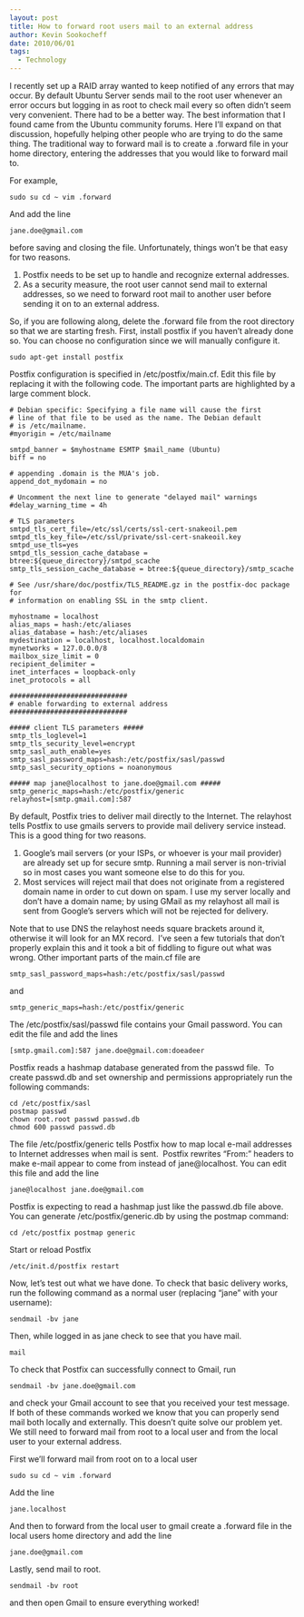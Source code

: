 ```yaml
---
layout: post
title: How to forward root users mail to an external address
author: Kevin Sookocheff
date: 2010/06/01
tags:
  - Technology
---
```


I recently set up a RAID array wanted to keep notified of any errors that may occur. By default Ubuntu Server sends mail to the root user whenever an error occurs but logging in as root to check mail every so often didn’t seem very convenient. There had to be a better way. The best information that I found came from the Ubuntu community forums. Here I’ll expand on that discussion, hopefully helping other people who are trying to do the same thing. The traditional way to forward mail is to create a .forward file in your home directory, entering the addresses that you would like to forward mail to.

For example,

    sudo su cd ~ vim .forward

And add the line

    jane.doe@gmail.com

before saving and closing the file. Unfortunately, things won’t be that easy for two reasons.

1.  Postfix needs to be set up to handle and recognize external addresses.
2.  As a security measure, the root user cannot send mail to external addresses, so we need to forward root mail to another user before sending it on to an external address.

So, if you are following along, delete the .forward file from the root directory so that we are starting fresh. First, install postfix if you haven’t already done so. You can choose no configuration since we will manually configure it.

    sudo apt-get install postfix

Postfix configuration is specified in /etc/postfix/main.cf. Edit this file by replacing it with the following code. The important parts are highlighted by a large comment block.

    # Debian specific: Specifying a file name will cause the first 
    # line of that file to be used as the name. The Debian default 
    # is /etc/mailname. 
    #myorigin = /etc/mailname 
    
    smtpd_banner = $myhostname ESMTP $mail_name (Ubuntu)
    biff = no  
    
    # appending .domain is the MUA's job. 
    append_dot_mydomain = no  
    
    # Uncomment the next line to generate "delayed mail" warnings 
    #delay_warning_time = 4h 
    
    # TLS parameters 
    smtpd_tls_cert_file=/etc/ssl/certs/ssl-cert-snakeoil.pem
    smtpd_tls_key_file=/etc/ssl/private/ssl-cert-snakeoil.key
    smtpd_use_tls=yes
    smtpd_tls_session_cache_database = btree:${queue_directory}/smtpd_scache
    smtp_tls_session_cache_database = btree:${queue_directory}/smtp_scache  
    
    # See /usr/share/doc/postfix/TLS_README.gz in the postfix-doc package for 
    # information on enabling SSL in the smtp client. 
    
    myhostname = localhost
    alias_maps = hash:/etc/aliases
    alias_database = hash:/etc/aliases
    mydestination = localhost, localhost.localdomain
    mynetworks = 127.0.0.0/8
    mailbox_size_limit = 0
    recipient_delimiter =  
    inet_interfaces = loopback-only
    inet_protocols = all  
    
    ############################# 
    # enable forwarding to external address
    ############################# 
    
    ##### client TLS parameters ##### 
    smtp_tls_loglevel=1
    smtp_tls_security_level=encrypt
    smtp_sasl_auth_enable=yes
    smtp_sasl_password_maps=hash:/etc/postfix/sasl/passwd
    smtp_sasl_security_options = noanonymous  
    
    ##### map jane@localhost to jane.doe@gmail.com ##### 
    smtp_generic_maps=hash:/etc/postfix/generic
    relayhost=[smtp.gmail.com]:587

By default, Postfix tries to deliver mail directly to the Internet. The relayhost tells Postfix to use gmails servers to provide mail delivery service instead. This is a good thing for two reasons.

1.  Google’s mail servers (or your ISPs, or whoever is your mail provider) are already set up for secure smtp. Running a mail server is non-trivial so in most cases you want someone else to do this for you.
2.  Most services will reject mail that does not originate from a registered domain name in order to cut down on spam. I use my server locally and don’t have a domain name; by using GMail as my relayhost all mail is sent from Google’s servers which will not be rejected for delivery.

Note that to use DNS the relayhost needs square brackets around it, otherwise it will look for an MX record.  I’ve seen a few tutorials that don’t properly explain this and it took a bit of fiddling to figure out what was wrong. Other important parts of the main.cf file are

    smtp_sasl_password_maps=hash:/etc/postfix/sasl/passwd

and

    smtp_generic_maps=hash:/etc/postfix/generic

The /etc/postfix/sasl/passwd file contains your Gmail password. You can edit the file and add the lines

    [smtp.gmail.com]:587 jane.doe@gmail.com:doeadeer

Postfix reads a hashmap database generated from the passwd file.  To create passwd.db and set ownership and permissions appropriately run the following commands:

    cd /etc/postfix/sasl
    postmap passwd
    chown root.root passwd passwd.db
    chmod 600 passwd passwd.db

The file /etc/postfix/generic tells Postfix how to map local e-mail addresses to Internet addresses when mail is sent.  Postfix rewrites “From:” headers to make e-mail appear to come from  instead of jane@localhost. You can edit this file and add the line

    jane@localhost jane.doe@gmail.com

Postfix is expecting to read a hashmap just like the passwd.db file above.  You can generate /etc/postfix/generic.db by using the postmap command:

    cd /etc/postfix postmap generic

Start or reload Postfix

    /etc/init.d/postfix restart

Now, let’s test out what we have done. To check that basic delivery works, run the following command as a normal user (replacing “jane” with your username):

    sendmail -bv jane

Then, while logged in as jane check to see that you have mail.

    mail

To check that Postfix can successfully connect to Gmail, run

    sendmail -bv jane.doe@gmail.com

and check your Gmail account to see that you received your test message. If both of these commands worked we know that you can properly send mail both locally and externally. This doesn’t quite solve our problem yet.  We still need to forward mail from root to a local user and from the local user to your external address.

First we’ll forward mail from root on to a local user

    sudo su cd ~ vim .forward

Add the line

    jane.localhost

And then to forward from the local user to gmail create a .forward file in the local users home directory and add the line

    jane.doe@gmail.com

Lastly, send mail to root.

    sendmail -bv root

and then open Gmail to ensure everything worked!

